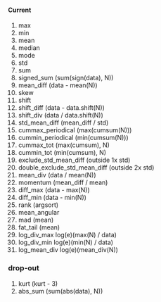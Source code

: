 

#### Current

1. max
2. min
3. mean
4. median
5. mode
6. std
7. sum
8. signed_sum (sum(sign(data), N))
9. mean_diff (data - mean(N))
10. skew
11. shift
12. shift_diff  (data - data.shift(N))
13. shift_div   (data / data.shift(N))
14. std_mean_diff  (mean_diff / std)
15. cummax_periodical   (max(cumsum(N)))
16. cummin_periodical   (min(cumsum(N)))
17. cummax_tot   (max(cumsum), N)
18. cummin_tot   (min(cumsum), N)
19. exclude_std_mean_diff   (outside 1x std)
20. double_exclude_std_mean_diff  (outside 2x std)
21. mean_div   (data / mean(N))
22. momentum   (mean_diff / mean)
23. diff_max   (data - max(N))
24. diff_min   (data - min(N))
25. rank   (argsort)
26. mean_angular  
27. mad (mean)
28. fat_tail (mean)
29. log_div_max   log(e)(max(N) / data)
30. log_div_min   log(e)(min(N) / data)
31. log_mean_div  log(e)(mean_div(N))


### drop-out
1. kurt   (kurt - 3)
2. abs_sum   (sum(abs(data), N))
